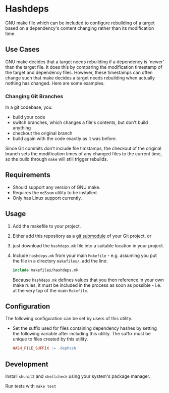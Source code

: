 # Hashdeps

GNU make file which can be included to configure rebuilding of a target based on a dependency's content changing rather than its modification time.

## Use Cases

GNU make decides that a target needs rebuilding if a dependency is 'newer' than the target file. It does this by comparing the modification timestamp of the target and dependency files. However, these timestamps can often change such that make decides a target needs rebuilding when actually nothing has changed. Here are some examples.

### Changing Git Branches

In a git codebase, you:

- build your code
- switch branches, which changes a file's contents, but don't build anything
- checkout the original branch
- build again with the code exactly as it was before.

Since Git commits don't include file timstamps, the checkout of the original branch sets the modification times of any changed files to the current time, so the build through `make` will still trigger rebuilds.


## Requirements

- Should support any version of GNU make.
- Requires the `md5sum` utility to be installed.
- Only has Linux support currently.

## Usage

1. Add the makefile to your project.
  1. Either add this repository as a [git submodule](https://github.com/blog/2104-working-with-submodules) of your Git project, or
  1. just download the `hashdeps.mk` file into a suitable location in your project.
1. Include `hashdeps.mk` from your main `Makefile` - e.g. assuming you put the file in a directory `makefiles/`, add the line:

    ```makefile
    include makefiles/hashdeps.mk
    ```

    Because `hashdeps.mk` defines values that you then reference in your own make rules, it must be included in the process as soon as possible - i.e. at the very top of the main `Makefile`.

## Configuration

The following configuration can be set by users of this utility.

- Set the suffix used for files containing dependency hashes by setting the following variable after including this utility. The suffix must be unique to files created by this utility.

    ```makefile
    HASH_FILE_SUFFIX := .dephash
    ```

## Development

Install `shunit2` and `shellcheck` using your system's package manager.

Run tests with `make test`

